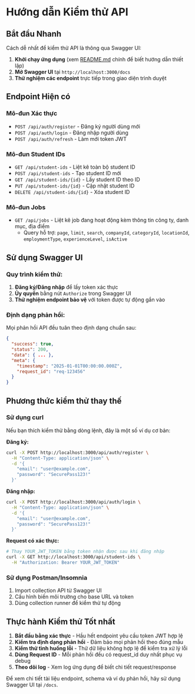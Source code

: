 # Hướng dẫn Kiểm thử API

## Bắt đầu Nhanh

Cách dễ nhất để kiểm thử API là thông qua Swagger UI:

1. **Khởi chạy ứng dụng** (xem [README.md](../README.md) chính để biết hướng dẫn thiết lập)
2. **Mở Swagger UI** tại `http://localhost:3000/docs`
3. **Thử nghiệm các endpoint** trực tiếp trong giao diện trình duyệt

## Endpoint Hiện có

### Mô-đun Xác thực
- `POST /api/auth/register` - Đăng ký người dùng mới
- `POST /api/auth/login` - Đăng nhập người dùng
- `POST /api/auth/refresh` - Làm mới token JWT

### Mô-đun Student IDs
- `GET /api/student-ids` - Liệt kê toàn bộ student ID
- `POST /api/student-ids` - Tạo student ID mới
- `GET /api/student-ids/{id}` - Lấy student ID theo ID
- `PUT /api/student-ids/{id}` - Cập nhật student ID
- `DELETE /api/student-ids/{id}` - Xóa student ID

### Mô-đun Jobs
- `GET /api/jobs` - Liệt kê job đang hoạt động kèm thông tin công ty, danh mục, địa điểm
  - Query hỗ trợ: `page`, `limit`, `search`, `companyId`, `categoryId`, `locationId`, `employmentType`, `experienceLevel`, `isActive`

## Sử dụng Swagger UI

### Quy trình kiểm thử:
1. **Đăng ký/Đăng nhập** để lấy token xác thực
2. **Ủy quyền** bằng nút `Authorize` trong Swagger UI
3. **Thử nghiệm endpoint bảo vệ** với token được tự động gắn vào

### Định dạng phản hồi:
Mọi phản hồi API đều tuân theo định dạng chuẩn sau:
```json
{
  "success": true,
  "status": 200,
  "data": { ... },
  "meta": {
    "timestamp": "2025-01-01T00:00:00.000Z",
    "request_id": "req-123456"
  }
}
```

## Phương thức kiểm thử thay thế

### Sử dụng curl
Nếu bạn thích kiểm thử bằng dòng lệnh, đây là một số ví dụ cơ bản:

**Đăng ký:**
```bash
curl -X POST http://localhost:3000/api/auth/register \
  -H "Content-Type: application/json" \
  -d '{
    "email": "user@example.com",
    "password": "SecurePass123!"
  }'
```

**Đăng nhập:**
```bash
curl -X POST http://localhost:3000/api/auth/login \
  -H "Content-Type: application/json" \
  -d '{
    "email": "user@example.com",
    "password": "SecurePass123!"
  }'
```

**Request có xác thực:**
```bash
# Thay YOUR_JWT_TOKEN bằng token nhận được sau khi đăng nhập
curl -X GET http://localhost:3000/api/student-ids \
  -H "Authorization: Bearer YOUR_JWT_TOKEN"
```

### Sử dụng Postman/Insomnia
1. Import collection API từ Swagger UI
2. Cấu hình biến môi trường cho base URL và token
3. Dùng collection runner để kiểm thử tự động

## Thực hành Kiểm thử Tốt nhất

1. **Bắt đầu bằng xác thực** - Hầu hết endpoint yêu cầu token JWT hợp lệ
2. **Kiểm tra định dạng phản hồi** - Đảm bảo mọi phản hồi theo đúng mẫu
3. **Kiểm thử tình huống lỗi** - Thử dữ liệu không hợp lệ để kiểm tra xử lý lỗi
4. **Dùng Request ID** - Mỗi phản hồi đều có request_id duy nhất phục vụ debug
5. **Theo dõi log** - Xem log ứng dụng để biết chi tiết request/response

Để xem chi tiết tài liệu endpoint, schema và ví dụ phản hồi, hãy sử dụng Swagger UI tại `/docs`.
